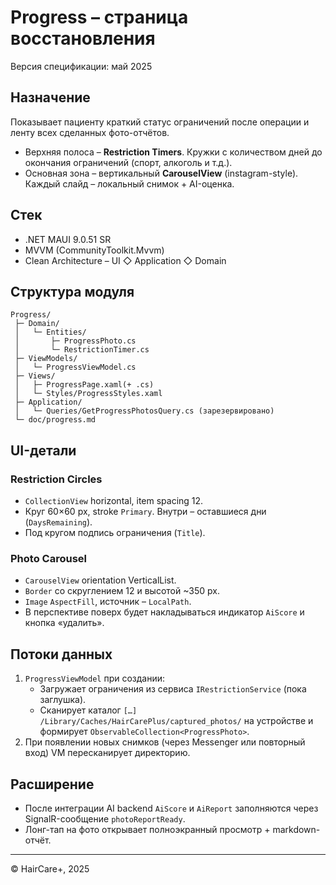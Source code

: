 # Progress – страница восстановления

Версия спецификации: май 2025

## Назначение
Показывает пациенту краткий статус ограничений после операции и ленту всех сделанных фото-отчётов.

* Верхняя полоса – **Restriction Timers**. Кружки с количеством дней до окончания ограничений (спорт, алкоголь и т.д.).
* Основная зона – вертикальный **CarouselView** (instagram-style). Каждый слайд – локальный снимок + AI-оценка.

## Стек
* .NET MAUI 9.0.51 SR
* MVVM (CommunityToolkit.Mvvm)
* Clean Architecture – UI ◇ Application ◇ Domain

## Структура модуля
```
Progress/
 ├─ Domain/
 │   └─ Entities/
 │       ├─ ProgressPhoto.cs
 │       └─ RestrictionTimer.cs
 ├─ ViewModels/
 │   └─ ProgressViewModel.cs
 ├─ Views/
 │   ├─ ProgressPage.xaml(+ .cs)
 │   └─ Styles/ProgressStyles.xaml
 ├─ Application/
 │   └─ Queries/GetProgressPhotosQuery.cs (зарезервировано)
 └─ doc/progress.md
```

## UI-детали
### Restriction Circles
* `CollectionView` horizontal, item spacing 12.
* Круг 60×60 px, stroke `Primary`. Внутри – оставшиеся дни (`DaysRemaining`).
* Под кругом подпись ограничения (`Title`).

### Photo Carousel
* `CarouselView` orientation VerticalList.
* `Border` со скруглением 12 и высотой ~350 px.
* `Image` `AspectFill`, источник – `LocalPath`.
* В перспективе поверх будет накладываться индикатор `AiScore` и кнопка «удалить».

## Потоки данных
1. `ProgressViewModel` при создании:
   * Загружает ограничения из сервиса `IRestrictionService` (пока заглушка).
   * Сканирует каталог `[…] /Library/Caches/HairCarePlus/captured_photos/` на устройстве и формирует `ObservableCollection<ProgressPhoto>`.
2. При появлении новых снимков (через Messenger или повторный вход) VM пересканирует директорию.

## Расширение
* После интеграции AI backend `AiScore` и `AiReport` заполняются через SignalR-сообщение `photoReportReady`.
* Лонг-тап на фото открывает полноэкранный просмотр + markdown-отчёт.

---
© HairCare+, 2025 